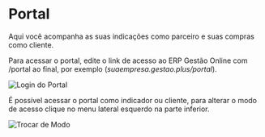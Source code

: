 # Portal

Aqui você acompanha as suas indicações como parceiro e suas compras como cliente.

Para acessar o portal, edite o link de acesso ao ERP Gestão Online com /portal ao final, por exemplo \(_suaempresa.gestao.plus/portal_\).

![Login do Portal](https://github.com/Gestao-Online/public-docs/tree/ce2dcb553970e393c21b0336fbee8d426c99af31/ERP/assets/portal/2_portal.png)

É possível acessar o portal como indicador ou cliente, para alterar o modo de acesso clique no menu lateral esquerdo na parte inferior.

![Trocar de Modo](https://github.com/Gestao-Online/public-docs/tree/ce2dcb553970e393c21b0336fbee8d426c99af31/ERP/assets/portal/1_portal.png)

